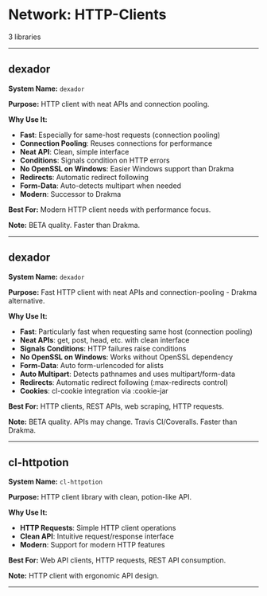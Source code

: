 # Network: HTTP-Clients

3 libraries

---

## dexador

**System Name:** `dexador`

**Purpose:** HTTP client with neat APIs and connection pooling.

**Why Use It:**
- **Fast**: Especially for same-host requests (connection pooling)
- **Connection Pooling**: Reuses connections for performance
- **Neat API**: Clean, simple interface
- **Conditions**: Signals condition on HTTP errors
- **No OpenSSL on Windows**: Easier Windows support than Drakma
- **Redirects**: Automatic redirect following
- **Form-Data**: Auto-detects multipart when needed
- **Modern**: Successor to Drakma

**Best For:** Modern HTTP client needs with performance focus.

**Note:** BETA quality. Faster than Drakma.

---


## dexador

**System Name:** `dexador`

**Purpose:** Fast HTTP client with neat APIs and connection-pooling - Drakma alternative.

**Why Use It:**
- **Fast**: Particularly fast when requesting same host (connection pooling)
- **Neat APIs**: get, post, head, etc. with clean interface
- **Signals Conditions**: HTTP failures raise conditions
- **No OpenSSL on Windows**: Works without OpenSSL dependency
- **Form-Data**: Auto form-urlencoded for alists
- **Auto Multipart**: Detects pathnames and uses multipart/form-data
- **Redirects**: Automatic redirect following (:max-redirects control)
- **Cookies**: cl-cookie integration via :cookie-jar

**Best For:** HTTP clients, REST APIs, web scraping, HTTP requests.

**Note:** BETA quality. APIs may change. Travis CI/Coveralls. Faster than Drakma.

---


## cl-httpotion

**System Name:** `cl-httpotion`

**Purpose:** HTTP client library with clean, potion-like API.

**Why Use It:**
- **HTTP Requests**: Simple HTTP client operations
- **Clean API**: Intuitive request/response interface
- **Modern**: Support for modern HTTP features

**Best For:** Web API clients, HTTP requests, REST API consumption.

**Note:** HTTP client with ergonomic API design.

---


